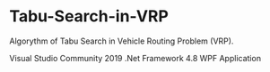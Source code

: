 # Tabu-Search-in-VRP
Algorythm of Tabu Search in Vehicle Routing Problem (VRP).

Visual Studio Community 2019
.Net Framework 4.8
WPF Application

